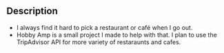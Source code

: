 ## Description
- I always find it hard to pick a restaurant or café when I go out.
- Hobby Amp is a small project I made to help with that. I plan to use the TripAdvisor API for more variety of restaraunts and cafes.
